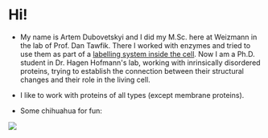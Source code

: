 # Hi!
* My name is Artem Dubovetskyi and I did my M.Sc. here at Weizmann in the lab of Prof. Dan Tawfik. There I worked with enzymes and tried to use them as part of a [labelling system inside the cell](https://chemistry-europe.onlinelibrary.wiley.com/doi/full/10.1002/cbic.202000611). Now I am a Ph.D. student in Dr. Hagen Hofmann's lab, working with inrinsically disordered proteins, trying to establish the connection between their structural changes and their role in the living cell. 
* I like to work with proteins of all types (except membrane proteins).
  
* Some chihuahua for fun:


![](https://images.pexels.com/photos/191353/pexels-photo-191353.jpeg?auto=compress&cs=tinysrgb&w=1260&h=750&dpr=1)
